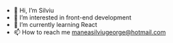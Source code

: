 - 👋 Hi, I’m Silviu
- 👀 I’m interested in front-end development
- 🌱 I’m currently learning React
- 📫 How to reach me maneasilviugeorge@hotmail.com

<!---
silmanea/silmanea is a ✨ special ✨ repository because its `README.md` (this file) appears on your GitHub profile.
You can click the Preview link to take a look at your changes.
--->
